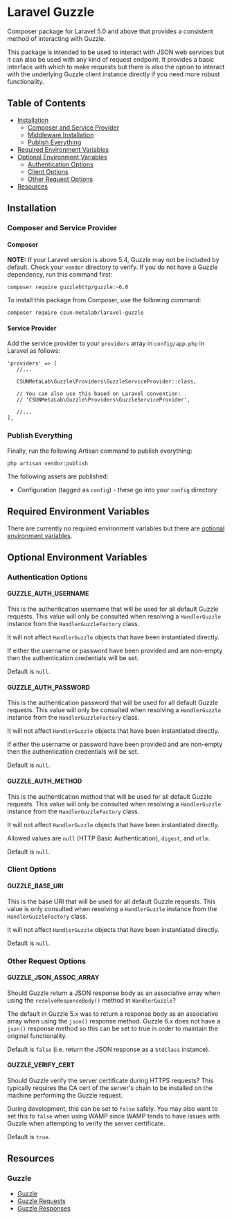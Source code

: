 # Laravel Guzzle

Composer package for Laravel 5.0 and above that provides a consistent method of interacting with Guzzle.

This package is intended to be used to interact with JSON web services but it can also be used with any kind of request endpoint. It provides a basic interface with which to make requests but there is also the option to interact with the underlying Guzzle client instance directly if you need more robust functionality.

## Table of Contents

* [Installation](#installation)
    * [Composer and Service Provider](#composer-and-service-provider)
    * [Middleware Installation](#middleware-installation)
    * [Publish Everything](#publish-everything)
* [Required Environment Variables](#required-environment-variables)
* [Optional Environment Variables](#optional-environment-variables)
    * [Authentication Options](#authentication-options)
    * [Client Options](#client-options)
    * [Other Request Options](#other-request-options)
* [Resources](#resources)

## Installation

### Composer and Service Provider

#### Composer

**NOTE:** If your Laravel version is above 5.4, Guzzle may not be included by default. Check your `vendor` directory to verify. If you do not have a Guzzle dependency, run this command first:

```
composer require guzzlehttp/guzzle:~6.0
```

To install this package from Composer, use the following command:

```
composer require csun-metalab/laravel-guzzle
```

#### Service Provider

Add the service provider to your `providers` array in `config/app.php` in Laravel as follows:

```
'providers' => [
   //...

   CSUNMetaLab\Guzzle\Providers\GuzzleServiceProvider::class,

   // You can also use this based on Laravel convention:
   // 'CSUNMetaLab\Guzzle\Providers\GuzzleServiceProvider',

   //...
],
```

### Publish Everything

Finally, run the following Artisan command to publish everything:

```
php artisan vendor:publish
```

The following assets are published:

* Configuration (tagged as `config`) - these go into your `config` directory

## Required Environment Variables

There are currently no required environment variables but there are [optional environment variables](#optional-environment-variables).

## Optional Environment Variables

### Authentication Options

#### GUZZLE_AUTH_USERNAME

This is the authentication username that will be used for all default Guzzle requests. This value will only be consulted when resolving a `HandlerGuzzle` instance from the `HandlerGuzzleFactory` class.

It will not affect `HandlerGuzzle` objects that have been instantiated directly.

If either the username or password have been provided and are non-empty then the authentication credentials will be set.

Default is `null`.

#### GUZZLE_AUTH_PASSWORD

This is the authentication password that will be used for all default Guzzle requests. This value will only be consulted when resolving a `HandlerGuzzle` instance from the `HandlerGuzzleFactory` class.

It will not affect `HandlerGuzzle` objects that have been instantiated directly.

If either the username or password have been provided and are non-empty then the authentication credentials will be set.

Default is `null`.

#### GUZZLE_AUTH_METHOD

This is the authentication method that will be used for all default Guzzle requests. This value will only be consulted when resolving a `HandlerGuzzle` instance from the `HandlerGuzzleFactory` class.

It will not affect `HandlerGuzzle` objects that have been instantiated directly.

Allowed values are `null` (HTTP Basic Authentication), `digest`, and `ntlm`.

Default is `null`.

### Client Options

#### GUZZLE_BASE_URI

This is the base URI that will be used for all default Guzzle requests. This value is only consulted when resolving a `HandlerGuzzle` instance from the `HandlerGuzzleFactory` class.

It will not affect `HandlerGuzzle` objects that have been instantiated directly.

Default is `null`.

### Other Request Options

#### GUZZLE_JSON_ASSOC_ARRAY

Should Guzzle return a JSON response body as an associative array when using the `resolveResponseBody()` method in `HandlerGuzzle`?

The default in Guzzle 5.x was to return a response body as an associative array when using the `json()` response method. Guzzle 6.x does not have a `json()` response method so this can be set to true in order to maintain the original functionality.

Default is `false` (i.e. return the JSON response as a `StdClass` instance).

#### GUZZLE_VERIFY_CERT

Should Guzzle verify the server certificate during HTTPS requests? This typically requires the CA cert of the server's chain to be installed on the machine performing the Guzzle request.

During development, this can be set to `false` safely. You may also want to set this to `false` when using WAMP since WAMP tends to have issues with Guzzle when attempting to verify the server certificate.

Default is `true`.

## Resources

### Guzzle

* [Guzzle](http://guzzle.readthedocs.io/en/latest/overview.html)
* [Guzzle Requests](http://guzzle.readthedocs.io/en/latest/quickstart.html#making-a-request)
* [Guzzle Responses](http://guzzle.readthedocs.io/en/latest/quickstart.html#using-responses)